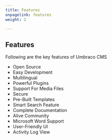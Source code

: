 ```yaml
---
title: Features
onpagelink: features
weight: 2

---
```


Features
--------

Following are the key features of Umbraco CMS

- Open Source
- Easy Development
- Multilingual
- Powerful Plugins
- Support For Media Files
- Secure
- Pre-Built Templates
- Smart Search Feature
- Complete Documentation
- Alive Community
- Microsoft Word Support
- User-Friendly UI
- Activity Log View
 